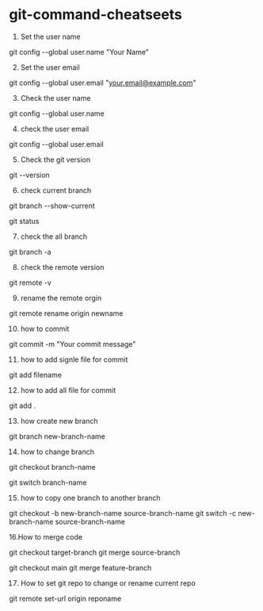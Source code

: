 # git-command-cheatseets
1. Set the user name 

git config --global user.name "Your Name"

2. Set the user email

git config --global user.email "your.email@example.com"

3. Check the user name

git config --global user.name

4. check the user email

git config --global user.email

5. Check the git version

git --version

6. check current branch

git branch --show-current

git status

7. check the all branch

git branch -a

8. check the remote version

git remote -v

9. rename the remote orgin

git remote rename origin newname

10. how to commit 

git commit -m "Your commit message"

11. how to add signle file for commit

git add filename

12. how to add all file for commit

git add .

13. how create new branch 

git branch new-branch-name

14. how to change branch

git checkout branch-name

git switch branch-name

15. how to copy one branch to another branch

git checkout -b new-branch-name source-branch-name
git switch -c new-branch-name source-branch-name

16.How to merge code 

git checkout target-branch
git merge source-branch

git checkout main
git merge feature-branch

17. How to set git repo to change or rename current repo

git remote set-url origin reponame



